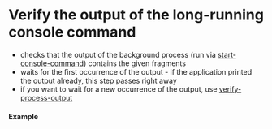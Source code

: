 # Verify the output of the long-running console command

- checks that the output of the background process
  (run via [start-console-command](start_stop_process.md))
  contains the given fragments
- waits for the first occurrence of the output -
  if the application printed the output already, this step passes right away
- if you want to wait for a new occurrence of the output,
  use [verify-process-output](verify_process_output.md)

#### Example
